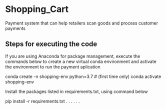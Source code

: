 # Shopping_Cart
Payment system that can help retailers scan goods and process customer payments

## Steps for executing the code
 If you are using Anaconda for package management, execute the commands below to create a new virtual conda environment and activate the environment to run the payment aplication

conda create -n shopping-env python=3.7 # (first time only)
conda activate shopping-env

Install the packages listed in requirements.txt, using command below

pip install -r requirements.txt
.
.
.
.
.
.
